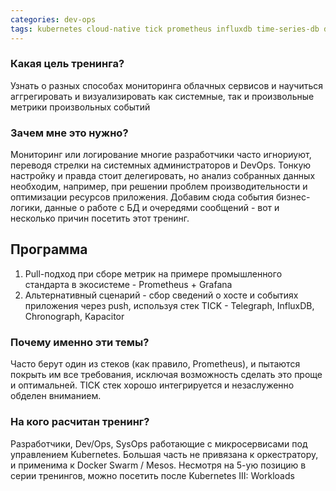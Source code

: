 ```yaml
---
categories: dev-ops
tags: kubernetes cloud-native tick prometheus influxdb time-series-db db monitoring
---
```

### Какая цель тренинга?
Узнать о разных способах мониторинга облачных сервисов и научиться аггрегировать и визуализировать как системные, так и произвольные метрики произвольных событий

### Зачем мне это нужно?
Мониторинг или логирование многие разработчики часто игнориуют, переводя стрелки на системных администраторов и DevOps. Тонкую настройку и правда стоит делегировать, но анализ собранных данных необходим, например, при решении проблем производительности и оптимизации ресурсов приложения. Добавим сюда события бизнес-логики, данные о работе с  БД и очередями сообщений - вот и несколько причин посетить этот тренинг.

## Программа
1. Pull-подход при сборе метрик на примере промышленного стандарта в экосистеме -  Prometheus + Grafana
2. Альтернативный сценарий - сбор сведений о хосте и событиях приложения через push, используя стек TICK - Telegraph, InfluxDB, Chronograph, Kapacitor

### Почему именно эти темы?
Часто берут один из стеков (как правило, Prometheus), и пытаются покрыть им все требования, исключая возможность сделать это проще и оптимальней. TICK стек хорошо интегрируется и незаслуженно обделен вниманием.

### На кого расчитан тренинг?
Разработчики, Dev/Ops, SysOps работающие с микросервисами под управлением Kubernetes. Большая часть не привязана к оркестратору, и применима к Docker Swarm / Mesos. Несмотря на 5-ую позицию в серии тренингов, можно посетить после Kubernetes III: Workloads   
